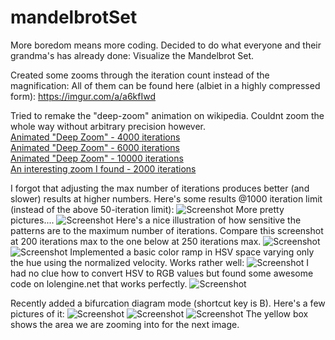 # mandelbrotSet

More boredom means more coding. Decided to do what everyone and their grandma's has already done: Visualize the Mandelbrot Set. 

Created some zooms through the iteration count instead of the magnification:
All of them can be found here (albiet in a highly compressed form): https://imgur.com/a/a6kfIwd

Tried to remake the "deep-zoom" animation on wikipedia. Couldnt zoom the whole way without arbitrary precision however.  
[Animated "Deep Zoom" - 4000 iterations](https://i.imgur.com/QVky6WX.mp4)  
[Animated "Deep Zoom" - 6000 iterations](https://i.imgur.com/Kk3XzEy.mp4)  
[Animated "Deep Zoom" - 10000 iterations](https://i.imgur.com/r4sd6Wv.mp4)  
[An interesting zoom I found - 2000 iterations](https://i.imgur.com/jc0Xrsx.mp4)  

I forgot that adjusting the max number of iterations produces better (and slower) results at higher numbers. 
Here's some results @1000 iteration limit (instead of the above 50-iteration limit):
![Screenshot](https://i.imgur.com/ihgfHYO.png)
More pretty pictures....
![Screenshot](https://i.imgur.com/lah8sKX.png)
Here's a nice illustration of how sensitive the patterns are to the maximum number of iterations. 
Compare this screenshot at 200 iterations max to the one below at 250 iterations max.
![Screenshot](https://i.imgur.com/Zjo5xDg.png)
![Screenshot](https://i.imgur.com/gTjPZN8.png)
Implemented a basic color ramp in HSV space varying only the hue using the normalized velocity. Works rather well:
![Screenshot](https://i.imgur.com/Wa1MHxC.png)
I had no clue how to convert HSV to RGB values but found some awesome code on lolengine.net that works perfectly.
![Screenshot](https://image.ibb.co/nnOvtU/mandelbrot_colorscheme_hsvramp2.png)

Recently added a bifurcation diagram mode (shortcut key is B). Here's a few pictures of it:
![Screenshot](https://i.imgur.com/m9iJi5j.png)
![Screenshot](https://i.imgur.com/sD61wuv.png)
![Screenshot](https://i.imgur.com/rlhxM7K.png)
The yellow box shows the area we are zooming into for the next image.